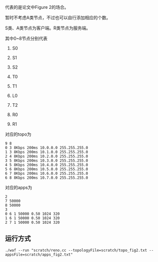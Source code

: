 代表的是论文中Figure 2的场合。

暂时不考虑A类节点，不过也可以自行添加相应的个数。

S类、A类节点为客户端。R类节点为服务端。

其中0~8节点分别代表

1. S0

2. S1

3. S2

4. T0

5. T1

6. L0

7. T2

8. R0

9. R1

对应的topo为

```textile
9 8
0 3 8Kbps 200ms 10.0.0.0 255.255.255.0
1 3 8Kbps 200ms 10.1.0.0 255.255.255.0
2 4 8Kbps 200ms 10.2.0.0 255.255.255.0
3 5 8Kbps 200ms 10.3.0.0 255.255.255.0
4 5 8Kbps 200ms 10.4.0.0 255.255.255.0
5 6 8Kbps 200ms 10.5.0.0 255.255.255.0
6 7 8Kbps 200ms 10.6.0.0 255.255.255.0
6 8 8Kbps 200ms 10.7.0.0 255.255.255.0
```

对应的apps为

```textile
2
7 50000
8 50000
3
0 6 1 50000 0.50 1024 320
1 6 1 50000 0.50 1024 320
2 7 1 50000 0.50 1024 320
```

## 运行方式

```shell
./waf --run "scratch/reno.cc --topologyFile=scratch/topo_fig2.txt --appsFile=scratch/apps_fig2.txt"
```
